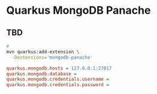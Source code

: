 # Quarkus MongoDB Panache

## TBD

```sh
#
mvn quarkus:add-extension \
  -Dextensions='mongodb-panache'
```

```ini
quarkus.mongodb.hosts = 127.0.0.1:27017
quarkus.mongodb.database =
quarkus.mongodb.credentials.username =
quarkus.mongodb.credentials.password =
```
